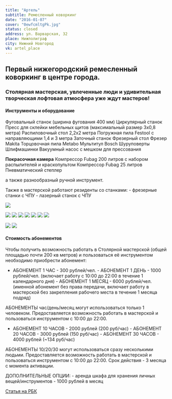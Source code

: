 ```yaml
---
title: "Артель"
subtitle: Ремесленный коворкинг
date: "2016-01-07"
cover: "0ewfcmltgPk.jpg"
status: closed
address: ул. Варварская, 32 
place: Нижполиграф
city: Нижний Новгород
vk: artel_place
---
```


## Первый нижегородский ремесленный коворкинг в центре города.

### Столярная мастерская, увлеченные люди и удивительная творческая лофтовая атмосфера уже ждут мастеров!

#### Инструменты и оборудование

Фуговальный станок (ширина фугования 400 мм) Циркулярный станок Пресс для склейки мебельных щитов (максимальный размер 3х0,8 метра) Распиловочный стол 2,2х2 метра Погружная пила Festool с направляющими 1,4 и 3 метра Заточный станок Фрезерный стол Фрезер Makita Торцовочная пила Metabo Мультитул Bosch Шуруповерты Шлифмашинки Вакуумный насос с мешком для прессования

**Покрасочная камера** Компрессор Fubag 200 литров с набором распылителей и краскопультом Компрессор Fubag 25 литров Пневматический степлер

а также разнообразный ручной инструмент.

Также в мастерской работают резиденты со станками: - фрезерные станки с ЧПУ - лазерный станок с ЧПУ

![](./images/1-tQKqRheEs.jpg)

![](./images/00000-000-11225979-720.jpg)
![](./images/00000-000-11225992-720.jpg)
![](./images/00000-000-11226011-720.jpg)
![](./images/00000-000-11226029-720.jpg)
![](./images/00000-000-11226031-720.jpg)
![](./images/00000-000-11226034-720.jpg)
![](./images/00000-000-11226037-720.jpg)

![](./images/EKgZG4E9zxw.jpg)
![](./images/gaNBAsV999g.jpg)

#### Стоимость абонементов

Чтобы получить возможность работать в Столярной мастерской (общей площадью почти 200 кв метров) и пользоваться её инструментом необходимо приобрести абонемент:

- АБОНЕМЕНТ 1 ЧАС - 300 рублей/чел. - АБОНЕМЕНТ 1 ДЕНЬ - 1000 рублей/чел. (включает работу с 10:00 до 22:00 в течение 1 календарного дня) - АБОНЕМЕНТ 1 МЕСЯЦ - 6000 рублей/чел. (именной абонемент без права передачи, включает работу в мастерской без закрепления рабочего места в течение 1 месяца подряд)

АБОНЕМЕНТЫ час/день/месяц могут использоваться только 1 человеком. Предоставляется возможность работать в мастерской и пользоваться инструментом с 10:00 до 22:00.

- АБОНЕМЕНТ 10 ЧАСОВ - 2000 рублей (200 руб/час) - АБОНЕМЕНТ 20 ЧАСОВ - 3000 рублей (150 руб/час) - АБОНЕМЕНТ 30 ЧАСОВ - 4000 рублей (~134 руб/час)

АБОНЕМЕНТЫ 10/20/30 могут использоваться сразу несколькими людьми. Предоставляется возможность работать в мастерской и пользоваться инструментом с 10:00 до 22:00. Срок действия - 3 месяца с момента активации.

ДОПОЛНИТЕЛЬНЫЕ ОПЦИИ: - аренда шкафа для хранения личных вещей/инструментов - 1000 рублей в месяц

[Статья на РБК](https://www.rbc.ru/nn/22/02/2017/58ad3bf29a7947320a29f241)